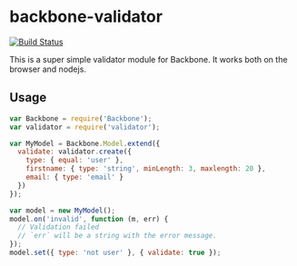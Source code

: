 # backbone-validator

[![Build Status](https://secure.travis-ci.org/lupomontero/backbone-validator.png)](http://travis-ci.org/lupomontero/backbone-validator)

This is a super simple validator module for Backbone. It works both on the
browser and nodejs.

## Usage

```javascript
var Backbone = require('Backbone');
var validator = require('validator');

var MyModel = Backbone.Model.extend({
  validate: validator.create({
    type: { equal: 'user' },
    firstname: { type: 'string', minLength: 3, maxlength: 20 },
    email: { type: 'email' }
  })
});

var model = new MyModel();
model.on('invalid', function (m, err) {
  // Validation failed
  // `err` will be a string with the error message.
});
model.set({ type: 'not user' }, { validate: true });
```
